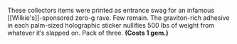 These collectors items were printed as entrance swag for an infamous [[Wilkie's]]-sponsored zero-g rave. Few remain. The graviton-rich adhesive in each palm-sized holographic sticker nullifies 500 lbs of weight from whatever it’s slapped on. Pack of three. **(Costs 1 gem.)** 